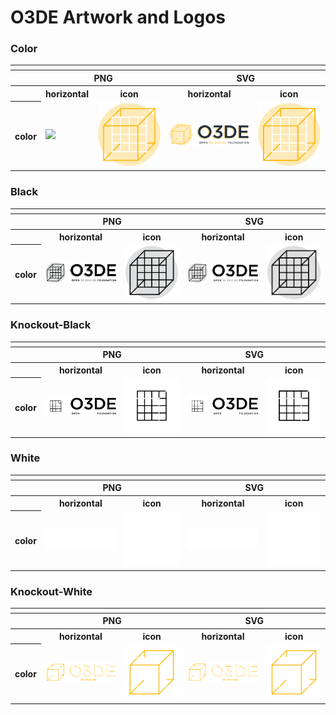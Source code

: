 # O3DE Artwork and Logos


### Color


<table>
    <tr>
    	<th colspan="5"></th>
    </tr>
    <tr>
        <th></th>
        <th colspan="2">PNG</th>
        <th colspan="2">SVG</th>
    </tr>
    <tr>
        <th></th>
        <th>horizontal</th>
        <th>icon</th>
        <th>horizontal</th>
        <th>icon</th>
    </tr>
    <tr>
        <th>color</th>
        <td><img src="03DE/Color/Color/O3DE-Logo-Color.png" width="200"></td>
        <td><img src="03DE/Color/O3DE-Icon-Color.png" width="200"></td>
        <td><img src="03DE/Color/O3DE-Logo-Color.svg" width="200"></td>
        <td><img src="03DE/Color/O3DE-Icon-Color.svg" width="200"></td>
    </tr>
</table>

### Black

<table>
    <tr>
    	<th colspan="5"></th>
    </tr>
    <tr>
        <th></th>
        <th colspan="2">PNG</th>
        <th colspan="2">SVG</th>
    </tr>
    <tr>
        <th></th>
        <th>horizontal</th>
        <th>icon</th>
        <th>horizontal</th>
        <th>icon</th>
    </tr>
    <tr>
        <th>color</th>
        <td><img src="03DE/Black/O3DE-Logo-Black.png" width="200"></td>
        <td><img src="03DE/Black/O3DE-Icon-Black.png" width="200"></td>
        <td><img src="03DE/Black/O3DE-Logo-Black.svg" width="200"></td>
        <td><img src="03DE/Black/O3DE-Icon-Black.svg" width="200"></td>
    </tr>
</table>

### Knockout-Black

<table>
    <tr>
    	<th colspan="5"></th>
    </tr>
    <tr>
        <th></th>
        <th colspan="2">PNG</th>
        <th colspan="2">SVG</th>
    </tr>
    <tr>
        <th></th>
        <th>horizontal</th>
        <th>icon</th>
        <th>horizontal</th>
        <th>icon</th>
    </tr>
    <tr>
        <th>color</th>
        <td><img src="03DE/Knockout-Black/O3DE-Logo-Knockout-Black.png" width="200"></td>
        <td><img src="03DE/Knockout-Black/O3DE-Icon-Knockout-Black.png" width="200"></td>
        <td><img src="03DE/Knockout-Black/O3DE-Logo-Knockout-Black.svg" width="200"></td>
        <td><img src="03DE/Knockout-Black/O3DE-Icon-Knockout-Black.svg" width="200"></td>
    </tr>
</table>


### White

<table>
    <tr>
    	<th colspan="5"></th>
    </tr>
    <tr>
        <th></th>
        <th colspan="2">PNG</th>
        <th colspan="2">SVG</th>
    </tr>
    <tr>
        <th></th>
        <th>horizontal</th>
        <th>icon</th>
        <th>horizontal</th>
        <th>icon</th>
    </tr>
    <tr>
        <th>color</th>
        <td><img src="03DE/White/O3DE-Logo-White.png" width="200"></td>
        <td><img src="03DE/White/O3DE-Icon-White.png" width="200"></td>
        <td><img src="03DE/White/O3DE-Logo-White.svg" width="200"></td>
        <td><img src="03DE/White/O3DE-Icon-White.svg" width="200"></td>
    </tr>
</table>


### Knockout-White

<table>
    <tr>
    	<th colspan="5"></th>
    </tr>
    <tr>
        <th></th>
        <th colspan="2">PNG</th>
        <th colspan="2">SVG</th>
    </tr>
    <tr>
        <th></th>
        <th>horizontal</th>
        <th>icon</th>
        <th>horizontal</th>
        <th>icon</th>
    </tr>
    <tr>
        <th>color</th>
        <td><img src="03DE/Knockout-White/O3DE-Logo-Knockout-White.png" width="200"></td>
        <td><img src="03DE/Knockout-White/O3DE-Icon-Knockout-White.png" width="200"></td>
        <td><img src="03DE/Knockout-White/O3DE-Logo-Knockout-White.svg" width="200"></td>
        <td><img src="03DE/Knockout-White/O3DE-Icon-Knockout-White.svg" width="200"></td>
    </tr>
</table>

